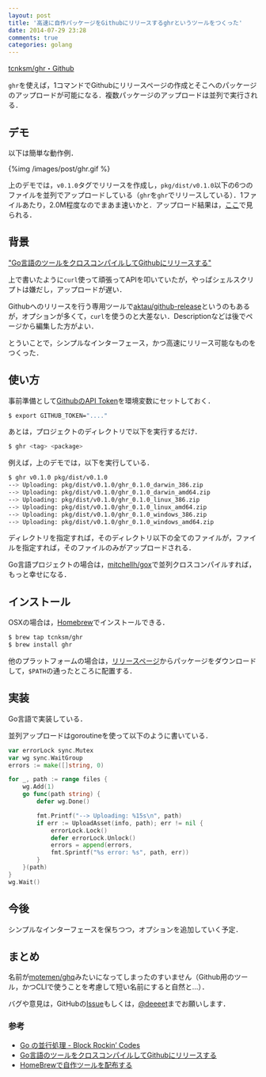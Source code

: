 ```yaml
---
layout: post
title: '高速に自作パッケージをGithubにリリースするghrというツールをつくった'
date: 2014-07-29 23:28
comments: true
categories: golang
---
```


[tcnksm/ghr・Github](https://github.com/tcnksm/ghr)

`ghr`を使えば，1コマンドでGithubにリリースページの作成とそこへのパッケージのアップロードが可能になる．複数パッケージのアップロードは並列で実行される．

## デモ

以下は簡単な動作例．

{%img /images/post/ghr.gif %}

上のデモでは，`v0.1.0`タグでリリースを作成し，`pkg/dist/v0.1.0`以下の6つのファイルを並列でアップロードしている（`ghr`を`ghr`でリリースしている）．1ファイルあたり，2.0M程度なのでまあま速いかと．アップロード結果は，[ここ](https://github.com/tcnksm/ghr/releases/tag/v0.1.0)で見られる．

## 背景

["Go言語のツールをクロスコンパイルしてGithubにリリースする"](http://deeeet.com/writing/2014/07/23/github-release/)

上で書いたように`curl`使って頑張ってAPIを叩いていたが，やっぱシェルスクリプトは嫌だし，アップロードが遅い．

Githubへのリリースを行う専用ツールで[aktau/github-release](https://github.com/aktau/github-release)というのもあるが，オプションが多くて，`curl`を使うのと大差ない．Descriptionなどは後でページから編集した方がよい．

とういことで，シンプルなインターフェース，かつ高速にリリース可能なものをつくった．

## 使い方

事前準備として[GithubのAPI Token](https://github.com/settings/applications)を環境変数にセットしておく．

```bash
$ export GITHUB_TOKEN="...."
```

あとは，プロジェクトのディレクトリで以下を実行するだけ．

```bash
$ ghr <tag> <package>
```

例えば，上のデモでは，以下を実行している．

```bash
$ ghr v0.1.0 pkg/dist/v0.1.0
--> Uploading: pkg/dist/v0.1.0/ghr_0.1.0_darwin_386.zip
--> Uploading: pkg/dist/v0.1.0/ghr_0.1.0_darwin_amd64.zip
--> Uploading: pkg/dist/v0.1.0/ghr_0.1.0_linux_386.zip
--> Uploading: pkg/dist/v0.1.0/ghr_0.1.0_linux_amd64.zip
--> Uploading: pkg/dist/v0.1.0/ghr_0.1.0_windows_386.zip
--> Uploading: pkg/dist/v0.1.0/ghr_0.1.0_windows_amd64.zip
```

ディレクトリを指定すれば，そのディレクトリ以下の全てのファイルが，ファイルを指定すれば，そのファイルのみがアップロードされる．

Go言語プロジェクトの場合は，[mitchellh/gox](https://github.com/mitchellh/gox)で並列クロスコンパイルすれば，もっと幸せになる．

## インストール

OSXの場合は，[Homebrew]()でインストールできる．

```bash
$ brew tap tcnksm/ghr
$ brew install ghr
```

他のプラットフォームの場合は，[リリースページ](https://github.com/tcnksm/ghr/releases)からパッケージをダウンロードして，`$PATH`の通ったところに配置する．

## 実装

Go言語で実装している．

並列アップロードはgoroutineを使って以下のように書いている．

```go
var errorLock sync.Mutex
var wg sync.WaitGroup
errors := make([]string, 0)

for _, path := range files {
    wg.Add(1)
    go func(path string) {
        defer wg.Done()

        fmt.Printf("--> Uploading: %15s\n", path)
        if err := UploadAsset(info, path); err != nil {
            errorLock.Lock()
            defer errorLock.Unlock()
            errors = append(errors,
            fmt.Sprintf("%s error: %s", path, err))
        }
    }(path)
}
wg.Wait()

```

## 今後

シンプルなインターフェースを保ちつつ，オプションを追加していく予定．

## まとめ

名前が[motemen/ghq](https://github.com/motemen/ghq)みたいになってしまったのすいません（Github用のツール，かつCLIで使うことを考慮して短い名前にすると自然と...）．

バグや意見は，GitHubの[Issue](https://github.com/tcnksm/ghr/issues)もしくは，[@deeeet](https://twitter.com/deeeet)までお願いします．

### 参考

- [Go の並行処理 - Block Rockin’ Codes](http://jxck.hatenablog.com/entry/20130414/1365960707)
- [Go言語のツールをクロスコンパイルしてGithubにリリースする](http://deeeet.com/writing/2014/07/23/github-release/)
- [HomeBrewで自作ツールを配布する](http://deeeet.com/writing/2014/05/20/brew-tap/)
